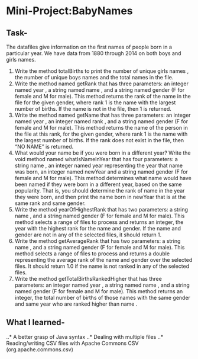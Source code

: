 # Mini-Project:BabyNames


## Task-

The datafiles give information on the first names of people born in a particular year. We have data from 1880 through 2014 on both boys and girls names. 

1. Write the method totalBirths to  print the number of unique girls names , the number of unique boys names and the total names in the file.
2. Write the method named getRank that has three parameters: an integer named year , a string named name , and a string named gender (F for female and M for male). This method returns the rank of the name in the file for the given gender, where rank 1 is the name with the largest number of births. If the name is not in the file, then 1 is returned.
3. Write the method named getName that has three parameters: an integer named year , an integer named rank , and a string named gender (F for female and M for male). This method returns the name of the person in the file at this rank, for the given gender, where rank 1 is the name with the largest number of births. If the rank does not exist in the file, then “NO NAME” is returned.
4. What would your name be if you were born in a different year? Write the void method named whatIsNameInYear that has four parameters: a string name , an integer named year representing the year that name was born, an integer named newYear and a string named gender (F for female and M for male). This method determines what name would have been named if they were born in a different year, based on the same popularity. That is, you should determine the rank of name in the year they were born, and then print the name born in newYear that is at the same rank and same gender.
5. Write the method yearOfHighestRank that has two parameters: a string name , and a string named gender (F for female and M for male). This method selects a range of files to process and returns an integer, the year with the highest rank for the name and gender. If the name and gender are not in any of the selected files, it should return 1. 
6. Write the method getAverageRank that has two parameters: a string name , and a string named gender (F for female and M for male). This method selects a range of files to process and returns a double representing the average rank of the name and gender over the selected files. It should return 1.0 if the name is not ranked in any of the selected files. 
7. Write the method getTotalBirthsRankedHigher that has three parameters: an integer named year , a string named name , and a string named gender (F for female and M for male). This method returns an integer, the total number of births of those names with the same gender and same year who are ranked higher than name .


## What I learned-
..* A better grasp of Java syntax
..* Dealing with multiple files 
..* Reading/writing CSV files with Apache Commons CSV (org.apache.commons.csv) 